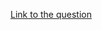 [Link to the question](https://www.codingninjas.com/codestudio/problems/minimum-insertions-to-make-palindrome_985293?source=youtube&campaign=striver_dp_videos&utm_source=youtube&utm_medium=affiliate&utm_campaign=striver_dp_videos&leftPanelTab=1)